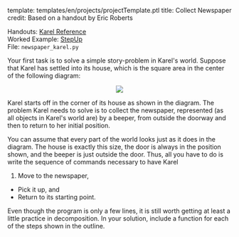 template: templates/en/projects/projectTemplate.ptl
title: Collect Newspaper
credit: Based on a handout by Eric Roberts

Handouts: [Karel Reference](https://compedu.stanford.edu/karel-reader/docs/python/en/reference.html)<br/>
Worked Example: [StepUp]({{pathToRoot}}en/projects/stepUp)<br/>
File: `newspaper_karel.py`

Your first task is to solve a simple story-problem in Karel's world.  Suppose that Karel has settled into its house, which is the square area in the center of the following diagram:

<center>
	<img class="psetImg" src="{{pathToRoot}}img/projects/newspaper/newspaper.png">	
</center>

Karel starts off in the corner of its house as shown in the diagram. The problem Karel needs to solve is to collect the newspaper, represented (as all objects in Karel's world are) by a beeper, from outside the doorway and then to return to her initial position.

You can assume that every part of the world looks just as it does in the diagram.  The house is exactly this size, the door is always in the position shown, and the beeper is just outside the door.  Thus, all you have to do is write the sequence of commands necessary to have Karel

1. Move to the newspaper,
+ Pick it up, and
+ Return to its starting point.


Even though the program is only a few lines, it is still worth getting at least a little practice in decomposition.  In your solution, include a function for each of the steps shown in the outline.

